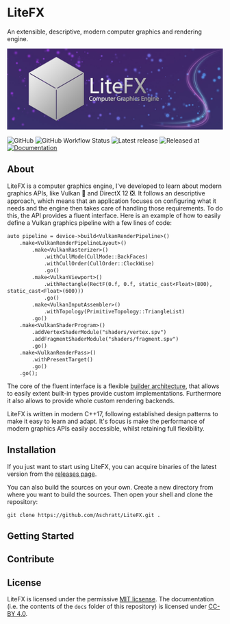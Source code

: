 # LiteFX

An extensible, descriptive, modern computer graphics and rendering engine.

<p align="center">
  <img src="/docs/img/banner_m.jpg">
</p>

![GitHub](https://img.shields.io/github/license/aschratt/litefx.svg) ![GitHub Workflow Status](https://img.shields.io/github/workflow/status/aschratt/litefx/release?label=Build) ![Latest release](https://img.shields.io/github/release/aschratt/litefx.svg) ![Released at](https://img.shields.io/github/release-date/aschratt/litefx.svg) [![Documentation](https://img.shields.io/badge/docs-gh--pages-70dcf4.svg)](https://litefx.github.io/docs/#/)

## About

LiteFX is a computer graphics engine, I've developed to learn about modern graphics APIs, like Vulkan 🌋 and DirectX 12 ❎. It follows an descriptive approach, which means that an application focuses on configuring what it needs and the engine then takes care of handling those requirements. To do this, the API provides a fluent interface. Here is an example of how to easily define a Vulkan graphics pipeline with a few lines of code:

    auto pipeline = device->build<VulkanRenderPipeline>()
        .make<VulkanRenderPipelineLayout>()
            .make<VulkanRasterizer>()
                .withCullMode(CullMode::BackFaces)
                .withCullOrder(CullOrder::ClockWise)
                .go()
            .make<VulkanViewport>()
                .withRectangle(RectF(0.f, 0.f, static_cast<Float>(800), static_cast<Float>(600)))
                .go()
            .make<VulkanInputAssembler>()
                .withTopology(PrimitiveTopology::TriangleList)
            .go()
        .make<VulkanShaderProgram>()
            .addVertexShaderModule("shaders/vertex.spv")
            .addFragmentShaderModule("shaders/fragment.spv")
            .go()
        .make<VulkanRenderPass>()
            .withPresentTarget()
            .go()
        .go();

The core of the fluent interface is a flexible [builder architecture](https://github.com/Aschratt/LiteFX/wiki/builder-guide), that allows to easily extent built-in types provide custom implementations. Furthermore it also allows to provide whole custom rendering backends.

LiteFX is written in modern C++17, following established design patterns to make it easy to learn and adapt. It's focus is make the performance of modern graphics APIs easily accessible, whilst retaining full flexibility.

## Installation

If you just want to start using LiteFX, you can acquire binaries of the latest version from the [releases page](./releases/).

You can also build the sources on your own. Create a new directory from where you want to build the sources. Then open your shell and clone the repository:

    git clone https://github.com/Aschratt/LiteFX.git .

<!-- TODO: CMake & Build -->

## Getting Started

<!-- TODO: Samples and Wiki tutorials -->

## Contribute

<!-- TODO: bug reports, suggestions, pull requests -->

## License

LiteFX is licensed under the permissive [MIT licsense](./LICENSE). The documentation (i.e. the contents of the `docs` folder of this repository) is licensed under [CC-BY 4.0](https://creativecommons.org/licenses/by/4.0/).
